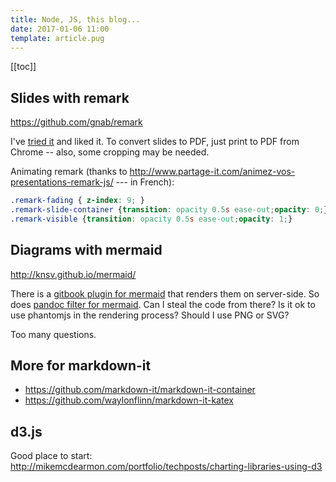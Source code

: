 ```yaml
---
title: Node, JS, this blog...
date: 2017-01-06 11:00
template: article.pug
---
```


[[toc]]

## Slides with remark

https://github.com/gnab/remark

I've [tried it] and liked it. To convert slides to PDF, just
print to PDF from Chrome -- also, some cropping may be needed.

[tried it]: https://github.com/iv-m/iv-m.github.io/tree/remark

Animating remark (thanks to http://www.partage-it.com/animez-vos-presentations-remark-js/ --- in French):

```css
.remark-fading { z-index: 9; }
.remark-slide-container {transition: opacity 0.5s ease-out;opacity: 0;}
.remark-visible {transition: opacity 0.5s ease-out;opacity: 1;}
```

## Diagrams with mermaid

http://knsv.github.io/mermaid/

There is a [gitbook plugin for mermaid] that renders them on server-side. So
does [pandoc filter for mermaid].  Can I steal the code from there? Is it ok to
use phantomjs in the rendering process? Should I use PNG or SVG?

Too many questions.

[gitbook plugin for mermaid]: https://github.com/JozoVilcek/gitbook-plugin-mermaid
[pandoc filter for mermaid]: https://github.com/raghur/mermaid-filter

## More for markdown-it

* https://github.com/markdown-it/markdown-it-container
* https://github.com/waylonflinn/markdown-it-katex

## d3.js

Good place to start: http://mikemcdearmon.com/portfolio/techposts/charting-libraries-using-d3
